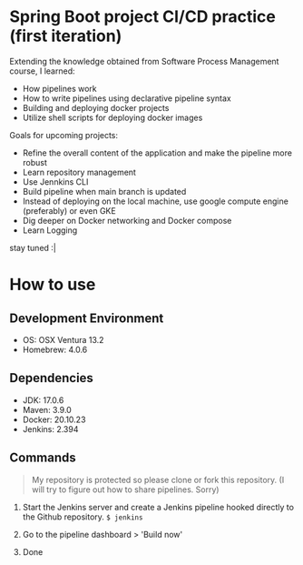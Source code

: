 # Spring Boot project CI/CD practice (first iteration)
Extending the knowledge obtained from Software Process Management course, I learned:
- How pipelines work
- How to write pipelines using declarative pipeline syntax
- Building and deploying docker projects
- Utilize shell scripts for deploying docker images 

Goals for upcoming projects:
- Refine the overall content of the application and make the pipeline more robust
- Learn repository management
- Use Jennkins CLI
- Build pipeline when main branch is updated
- Instead of deploying on the local machine, use google compute engine (preferably) or even GKE
- Dig deeper on Docker networking and Docker compose
- Learn Logging 

stay tuned :|

# How to use
## Development Environment
- OS: OSX Ventura 13.2
- Homebrew: 4.0.6

## Dependencies
- JDK: 17.0.6
- Maven: 3.9.0
- Docker: 20.10.23
- Jenkins: 2.394

## Commands
> My repository is protected so please clone or fork this repository. (I will try to figure out how to share pipelines. Sorry)
1. Start the Jenkins server and create a Jenkins pipeline hooked directly to the Github repository.
`$ jenkins`

2. Go to the pipeline dashboard > 'Build now'
3. Done




